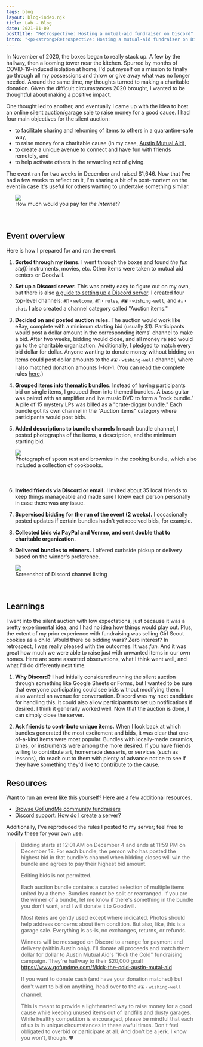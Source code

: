 ```yaml
---
tags: blog
layout: blog-index.njk
title: Lab → Blog 
date: 2021-01-09
posttitle: "Retrospective: Hosting a mutual-aid fundraiser on Discord"
intro: "<p><strong>Retrospective: Hosting a mutual-aid fundraiser on Discord</strong><br><em>Posted Friday, January 9, 2021</em></p>"
---
```


In November of 2020, the boxes began to really stack up. A few by the hallway, then a looming tower near the kitchen. Spurred by months of COVID-19-induced isolation at home, I'd put myself on a mission to finally go through all my possessions and throw or give away what was no longer needed. Around the same time, my thoughts turned to making a charitable donation. Given the difficult circumstances 2020 brought, I wanted to be thoughtful about making a positive impact. 

One thought led to another, and eventually I came up with the idea to host an online silent auction/garage sale to raise money for a good cause. I had four main objectives for the silent auction:
  - to facilitate sharing and rehoming of items to others in a quarantine-safe way, 
  - to raise money for a charitable cause (in my case, [Austin Mutual Aid](https://www.gofundme.com/f/kick-the-cold-austin-mutal-aid)), 
  - to create a unique avenue to connect and have fun with friends remotely, and
  - to help activate others in the rewarding act of giving.

<p></p>

The event ran for two weeks in December and raised $1,646. Now that I've had a few weeks to reflect on it, I'm sharing a bit of a post-mortem on the event in case it's useful for others wanting to undertake something similar. 

</div>
                          <div class="col-md-4">
                          <figure style="margin-left:24px; margin-right:-24px; padding-bottom:36px; padding-top:-36px;"><img src="/img/internet.png">
<figcaption>How much would you pay for <em>the Internet?</em></figcaption>
</figure>
                          </div>
                      </div>
                  </div>
              </div>
<div class="row">
    <div class="col-md-3">
        <div class="row">
            <div class="col-md-2 subheaderblock" style="background-color:var(--color4-light);">
            </div>
            <div class="col-md-10">
            <h2>Event overview</h2>
            </div>
        </div>
    </div>
    <div class="col-md-9">
        <div class="row">
            <div class="col-md-8">

Here is how I prepared for and ran the event.

  1. **Sorted through my items.** I went through the boxes and found *the fun stuff:* instruments, movies, etc. Other items were taken to mutual aid centers or Goodwill.

  3. **Set up a Discord server.** This was pretty easy to figure out on my own, but there is also [a guide to setting up a Discord server](#resources). I created four top-level channels: `#👋・welcome`, `#📢・rules`,  `#⛲・wishing-well`, and `#☕・chat`. I also created a channel category called "Auction items."

  2. **Decided on and posted auction rules.** The auction would work like eBay, complete with a minimum starting bid (usually $1). Participants would post a dollar amount in the corresponding items' channel to make a bid. After two weeks, bidding would close, and all money raised would go to the charitable organization. Additionally, I pledged to match every bid dollar for dollar. Anyone wanting to donate money without bidding on items could post dollar amounts to the `#⛲・wishing-well` channel, where I also matched donation amounts 1-for-1. (You can read the complete rules [here](#resources).)

  4. **Grouped items into thematic bundles.** Instead of having participants bid on single items, I grouped them into themed bundles. A bass guitar was paired with an amplifier and live music DVD to form a "rock bundle." A pile of 15 mystery LPs was billed as a "crate-digger bundle." Each bundle got its own channel in the "Auction items" category where participants would post bids.

  5. **Added descriptions to bundle channels** In each bundle channel, I posted photographs of the items, a description, and the minimum starting bid. 

<figure style="margin-left:24px; margin-right:-24px; padding-bottom:36px; padding-top:-36px;"><img src="/img/cooking.png">
<figcaption>Photograph of spoon rest and brownies in the cooking bundle, which also included a collection of cookbooks.</figcaption>
</figure>

  6. **Invited friends via Discord or email.** I invited about 35 local friends to keep things manageable and made sure I knew each person personally in case there was any issue.

  7. **Supervised bidding for the run of the event (2 weeks).** I occasionally posted updates if certain bundles hadn't yet received bids, for example.

  8. **Collected bids via PayPal and Venmo, and sent double that to charitable organization.**
  
  9. **Delivered bundles to winners.** I offered curbside pickup or delivery based on the winner's preference.

</div>
                          <div class="col-md-4">
                          <figure style="margin-left:24px; margin-right:-24px; padding-bottom:36px; padding-top:-36px;"><img src="/img/channels.png">
<figcaption>Screenshot of Discord channel listing</figcaption>
</figure>
                          </div>
                      </div>
                  </div>
              </div>
<div class="row">
    <div class="col-md-3">
        <div class="row">
            <div class="col-md-2 subheaderblock" style="background-color:var(--color4-light);">
            </div>
            <div class="col-md-10">
            <h2>Learnings</h2>
            </div>
        </div>
    </div>
    <div class="col-md-9">
        <div class="row">
            <div class="col-md-8">

I went into the silent auction with low expectations, just because it was a pretty experimental idea, and I had no idea how things would play out. Plus, the extent of my prior experience with fundraising was selling Girl Scout cookies as a child. Would there be bidding wars? Zero interest? In retrospect, I was really pleased with the outcomes. It was *fun.* And it was great how much we were able to raise just with unwanted items in our own homes. Here are some assorted observations, what I think went well, and what I'd do differently next time.

1. **Why Discord?** I had initially considered running the silent auction through something like Google Sheets or Forms, but I wanted to be sure that everyone participating could see bids without modifying them. I also wanted an avenue for conversation. Discord was my next candidate for handling this. It could also allow participants to set up notifications if desired. I think it generally worked well. Now that the auction is done, I can simply close the server.

2. **Ask friends to contribute unique items.** When I look back at which bundles generated the most excitement and bids, it was clear that one-of-a-kind items were most popular. Bundles with locally-made ceramics, zines, or instruments were among the more desired. If you have friends willing to contribute art, homemade desserts, or services (such as lessons), do reach out to them with plenty of advance notice to see if they have something they'd like to contribute to the cause.

</div>
                          <div class="col-md-4">
                          </div>
                      </div>
                  </div>
              </div>
<div class="row">
    <div class="col-md-3">
        <div class="row">
            <div class="col-md-2 subheaderblock" style="background-color:var(--color4-light);">
            </div>
            <div class="col-md-10">
            <h2 id="resources">Resources</a></h2>
            </div>
        </div>
    </div>
    <div class="col-md-9">
        <div class="row">
            <div class="col-md-8">

Want to run an event like this yourself? Here are a few additional resources.
  - [Browse GoFundMe community fundraisers](https://www.gofundme.com/discover/community-fundraiser)
  - [Discord support: How do I create a server?](https://support.discord.com/hc/en-us/articles/204849977-How-do-I-create-a-server-)
<p></p>

Additionally, I've reproduced the rules I posted to my server; feel free to modify these for your own use.

> Bidding starts at 12:01 AM on December 4 and ends at 11:59 PM on December 18. For each bundle, the person who has posted the highest bid in that bundle's channel when bidding closes will win the bundle and agrees to pay their highest bid amount.
> 
> Editing bids is not permitted.
> 
> Each auction bundle contains a curated selection of multiple items united by a theme. Bundles cannot be split or rearranged. If you are the winner of a bundle, let me know if there's something in the bundle you don't want, and I will donate it to Goodwill.
> 
> Most items are gently used except where indicated. Photos should help address concerns about item condition. But also, like, this is a garage sale. Everything is as-is, no exchanges, returns, or refunds.
>
> Winners will be messaged on Discord to arrange for payment and delivery (within Austin only). I'll donate all proceeds and match them dollar for dollar to Austin Mutual Aid's "Kick the Cold" fundraising campaign. They're halfway to their $20,000 goal! https://www.gofundme.com/f/kick-the-cold-austin-mutal-aid
>
> If you want to donate cash (and have your donation matched) but don't want to bid on anything, head over to the `#⛲・wishing-well` channel.
>
> This is meant to provide a lighthearted way to raise money for a good cause while keeping unused items out of landfills and dusty garages. While healthy competition is encouraged, please be mindful that each of us is in unique circumstances in these awful times. Don't feel obligated to overbid or participate at all. And don't be a jerk. I know you won't, though. ♥
